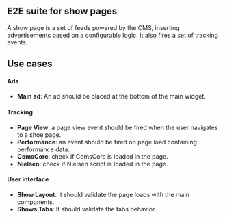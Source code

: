 ## E2E suite for show pages

A show page is a set of feeds powered by the CMS, inserting advertisements based on a configurable logic.
It also fires a set of tracking events.

## Use cases
#### Ads
- **Main ad**: An ad should be placed at the bottom of the main widget.

#### Tracking
- **Page View**: a page view event should be fired when the user navigates to a shoe page.
- **Performance**: an event should be fired on page load containing performance data.
- **ComsCore**: check if ComsCore is loaded in the page.
- **Nielsen**: check if Nielsen script is loaded in the page.

#### User interface
- **Show Layout**: It should validate the page loads with the main components.
- **Shows Tabs**: It should validate the tabs behavior.
